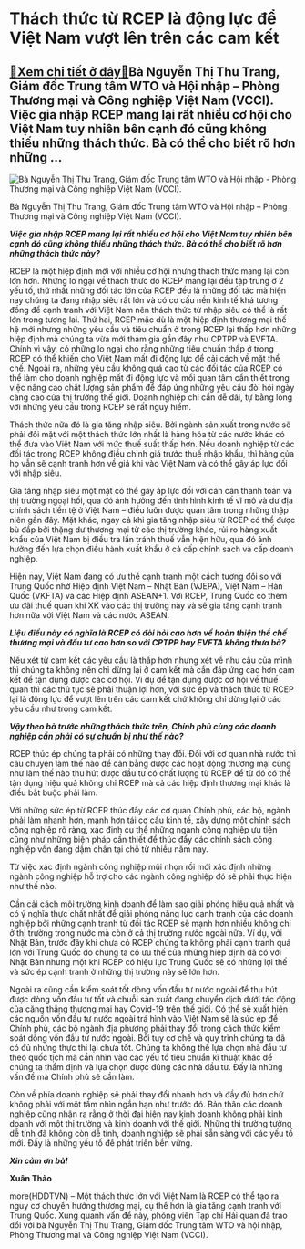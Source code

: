 Thách thức từ RCEP là động lực để Việt Nam vượt lên trên các cam kết
====================================================================

[:gift:Xem chi tiết ở đây:gift:](https://hddtvn.com/thach-thuc-tu-rcep-la-dong-luc-de-viet-nam-vuot-len-tren-cac-cam-ket/)Bà Nguyễn Thị Thu Trang, Giám đốc Trung tâm WTO và Hội nhập – Phòng Thương mại và Công nghiệp Việt Nam (VCCI). Việc gia nhập RCEP mang lại rất nhiều cơ hội cho Việt Nam tuy nhiên bên cạnh đó cũng không thiếu những thách thức. Bà có thể cho biết rõ hơn những …
-------------------------------------------------------------------------------------------------------------------------------------------------------------------------------------------------------------------------------------------------------------------





![Bà Nguyễn Thị Thu Trang, Giám đốc Trung tâm WTO và Hội nhập - Phòng Thương mại và Công nghiệp Việt Nam (VCCI).](https://hddtvn.com/wp-content/uploads/2021/01/1805_5-1914_142051918_756480968602302_1926949920631470312_o.jpg "Bà Nguyễn Thị Thu Trang, Giám đốc Trung tâm WTO và Hội nhập - Phòng Thương mại và Công nghiệp Việt Nam (VCCI).")


Bà Nguyễn Thị Thu Trang, Giám đốc Trung tâm WTO và Hội nhập – Phòng Thương mại và Công nghiệp Việt Nam (VCCI).



***Việc gia nhập RCEP mang lại rất nhiều cơ hội cho Việt Nam tuy nhiên bên cạnh đó cũng không thiếu những thách thức. Bà có thể cho biết rõ hơn những thách thức này?***


RCEP là một hiệp định mới với nhiều cơ hội nhưng thách thức mang lại còn lớn hơn. Những lo ngại về thách thức do RCEP mang lại đều tập trung ở 2 yếu tố, thứ nhất những đối tác lớn của RCEP đều là những đối tác mà hiện nay chúng ta đang nhập siêu rất lớn và có cơ cấu nền kinh tế khá tương đồng để cạnh tranh với Việt Nam nên thách thức từ nhập siêu có thể là rất lớn trong tương lai. Thứ hai, RCEP mặc dù là một hiệp định thương mại thế hệ mới nhưng những yêu cầu và tiêu chuẩn ở trong RCEP lại thấp hơn những hiệp định mà chúng ta vừa mới tham gia gần đây như CPTPP và EVFTA. Chính vì vậy, có những lo ngại cho rằng những tiêu chuẩn thấp ở trong RCEP có thể khiến cho Việt Nam mất đi động lực để cải cách về mặt thể chế. Ngoài ra, những yêu cầu không quá cao từ các đối tác của RCEP có thể làm cho doanh nghiệp mất đi động lực và mối quan tâm cần thiết trong việc nâng cao chất lượng sản phẩm để đáp ứng những yêu cầu đòi hỏi ngày càng cao của thị trường thế giới. Doanh nghiệp chỉ cần dễ dãi, tự bằng lòng với những yêu cầu trong RCEP sẽ rất nguy hiểm.


Thách thức nữa đó là gia tăng nhập siêu. Bởi ngành sản xuất trong nước sẽ phải đối mặt với một thách thức lớn nhất là hàng hóa từ các nước khác có thể đưa vào Việt Nam với mức thuế suất thấp hơn. Nếu doanh nghiệp từ các đối tác trong RCEP không điều chỉnh giá trước thuế nhập khẩu, thì hàng của họ vẫn sẽ cạnh tranh hơn về giá khi vào Việt Nam và có thể gây áp lực đối với nhập siêu.


Gia tăng nhập siêu một mặt có thể gây áp lực đối với cán cân thanh toán và thị trường ngoại hối, qua đó ảnh hưởng đến tình hình kinh tế vĩ mô và dư địa chính sách tiền tệ ở Việt Nam – điều luôn được quan tâm trong những thập niên gần đây. Mặt khác, ngay cả khi gia tăng nhập siêu từ RCEP có thể được bù đắp bởi thặng dư thương mại từ các thị trường khác, rủi ro hàng xuất khẩu của Việt Nam bị điều tra lẩn tránh thuế vẫn hiện hữu, qua đó ảnh hưởng đến lựa chọn điều hành xuất khẩu ở cả cấp chính sách và cấp doanh nghiệp.





Hiện nay, Việt Nam đang có ưu thế cạnh tranh một cách tương đối so với Trung Quốc nhờ Hiệp định Việt Nam – Nhật Bản (VJEPA), Việt Nam – Hàn Quốc (VKFTA) và các Hiệp định ASEAN+1. Với RCEP, Trung Quốc có thêm ưu đãi thuế quan khi XK vào các thị trường này và sẽ gia tăng cạnh tranh hơn nữa với Việt Nam và các nước ASEAN.



***Liệu điều này có nghĩa là RCEP có đòi hỏi cao hơn về hoàn thiện thể chế thương mại và đầu tư cao hơn so với CPTPP hay EVFTA không thưa bà?***


Nếu xét từ cam kết các yêu cầu là thấp hơn nhưng xét về nhu cầu của mình thì chúng ta không nên chỉ dừng lại ở cam kết mà cần đáp ứng cao hơn cam kết để tận dụng được các cơ hội. Ví dụ để tận dụng được cơ hội về thuế quan thì các thủ tục sẽ phải thuận lợi hơn, với sức ép và thách thức từ RCEP lại là động lực để vượt lên trên các cam kết chứ không chỉ dừng lại ở các yêu cầu như trong cam kết.


***Vậy theo bà trước những thách thức trên, Chính phủ cùng các doanh nghiệp cần phải có sự chuẩn bị như thế nào?***


RCEP thúc ép chúng ta phải có những thay đổi. Đối với cơ quan nhà nước thì câu chuyện làm thế nào để cân bằng được các hoạt động thương mại cũng như làm thế nào thu hút được đầu tư có chất lượng từ RCEP để từ đó có thể tận dụng hiệu quả không chỉ RCEP mà cả các hiệp định thương mại khác là điều bắt buộc phải làm.


Với những sức ép từ RCEP thúc đẩy các cơ quan Chính phủ, các bộ, ngành phải làm nhanh hơn, mạnh hơn tái cơ cấu kinh tế, xây dựng một chính sách công nghiệp rõ ràng, xác định cụ thể những ngành công nghiệp ưu tiên cũng như những biện pháp cần thiết để thúc đẩy các chính sách công nghiệp vốn đang dậm chân tại chỗ từ nhiều năm nay.


Từ việc xác định ngành công nghiệp mũi nhọn rồi mới xác định những ngành công nghiệp hỗ trợ cho các ngành công nghiệp đó sẽ phải thực hiện như thế nào.


Cần cải cách môi trường kinh doanh để làm sao giải phóng hiệu quả nhất và có ý nghĩa thực chất nhất để giải phóng năng lực cạnh tranh của các doanh nghiệp bởi những cạnh tranh từ đối tác RCEP sẽ mạnh hơn nhiều không chỉ ở thị trường trong nước mà còn ở cả thị trường nước ngoài nữa. Ví dụ, với Nhật Bản, trước đây khi chưa có RCEP chúng ta không phải cạnh tranh quá lớn với Trung Quốc do chúng ta có ưu thế của những hiệp định đã có với Nhật Bản nhưng một khi RCEP có hiệu lực Trung Quốc sẽ có những lợi thế và sức ép cạnh tranh ở những thị trường này sẽ lớn hơn.


Ngoài ra cũng cần kiểm soát tốt dòng vốn đầu tư nước ngoài để thu hút được dòng vốn đầu tư tốt và chuỗi sản xuất đang chuyển dịch dưới tác động của căng thẳng thương mại hay Covid-19 trên thế giới. Có thể sẽ xuất hiện các nguồn vốn đầu tư nước ngoài trá hình vào Việt Nam sẽ là sức ép để Chính phủ, các bộ ngành địa phương phải thay đổi trong cách thức kiểm soát dòng vốn đầu tư nước ngoài. Bởi tuy cơ chế và quy trình chúng ta đã có đủ nhưng thực thi lại chưa tốt. Chúng ta không thể lựa chọn nhà đầu tư theo quốc tịch mà cần nhìn vào các yếu tố tiêu chuẩn kĩ thuật khác để chúng ta thẩm định và lựa chọn được đúng các nhà đầu tư. Đấy là những vấn đề mà Chính phủ sẽ cần làm.


Còn về phía doanh nghiệp sẽ phải thay đổi nhanh hơn và đầy đủ hơn chứ không phải với một tầm nhìn ngắn hạn như trước đó. Bản thân các doanh nghiệp cũng nhận ra rằng ở thời đại hiện nay kinh doanh không phải kinh doanh với một thị trường và kinh doanh với thế giới. Những thị trường tưởng dễ tính đã không còn dễ tính, doanh nghiệp sẽ phải sẵn sàng với các yếu tố mới. Đấy là những yếu tố để phát triển bền vững.


***Xin cảm ơn bà!***




**Xuân Thảo**



more(HDDTVN) – Một thách thức lớn với Việt Nam là RCEP có thể tạo ra nguy cơ chuyển hướng thương mại, cụ thể hơn là gia tăng cạnh tranh với Trung Quốc. Xung quanh vấn đề này, phóng viên Tạp chí Hải quan đã trao đổi với bà Nguyễn Thị Thu Trang, Giám đốc Trung tâm WTO và hội nhập, Phòng Thương mại và Công nghiệp Việt Nam (VCCI).

